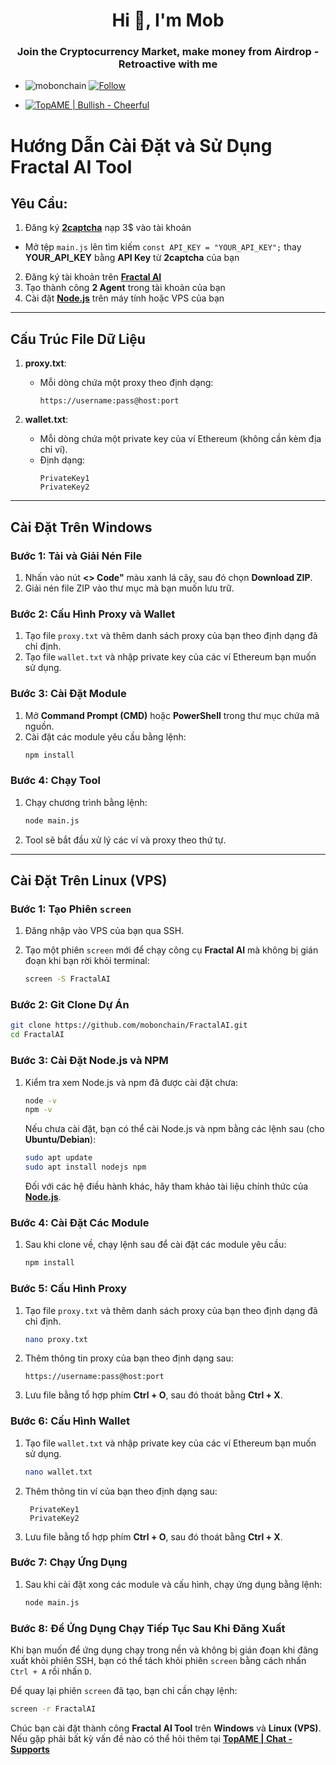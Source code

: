  <h1 align="center">Hi 👋, I'm Mob</h1>
<h3 align="center">Join the Cryptocurrency Market, make money from Airdrop - Retroactive with me</h3>

- <p align="left"> <img src="https://komarev.com/ghpvc/?username=mobonchain&label=Profile%20views&color=0e75b6&style=flat" alt="mobonchain" /> <a href="https://github.com/mobonchain"> <img src="https://img.shields.io/github/followers/mobonchain?label=Follow&style=social" alt="Follow" /> </a> </p>

- [![TopAME | Bullish - Cheerful](https://img.shields.io/badge/TopAME%20|%20Bullish-Cheerful-blue?logo=telegram&style=flat)](https://t.me/xTopAME)

# Hướng Dẫn Cài Đặt và Sử Dụng **Fractal AI Tool**

## Yêu Cầu:
1. Đăng ký **[2captcha](https://2captcha.com/)** nạp 3$ vào tài khoản
- Mở tệp `main.js` lên tìm kiếm `const API_KEY = "YOUR_API_KEY";` thay **YOUR_API_KEY** bằng **API Key** từ **2captcha** của bạn
2. Đăng ký tài khoản trên **[Fractal AI](https://dapp.fractionai.xyz/?referral=DA0D6A15)**
3. Tạo thành công **2 Agent** trong tài khoản của bạn
4. Cài đặt **[Node.js](https://nodejs.org/en)** trên máy tính hoặc VPS của bạn

---

## Cấu Trúc File Dữ Liệu

1. **proxy.txt**:
   - Mỗi dòng chứa một proxy theo định dạng:
     ```
     https://username:pass@host:port
     ```

2. **wallet.txt**:
   - Mỗi dòng chứa một private key của ví Ethereum (không cần kèm địa chỉ ví).
   - Định dạng:
     ```
     PrivateKey1
     PrivateKey2
     ```

---

## Cài Đặt Trên Windows

### Bước 1: Tải và Giải Nén File

1. Nhấn vào nút **<> Code"** màu xanh lá cây, sau đó chọn **Download ZIP**.
2. Giải nén file ZIP vào thư mục mà bạn muốn lưu trữ.

### Bước 2: Cấu Hình Proxy và Wallet

1. Tạo file `proxy.txt` và thêm danh sách proxy của bạn theo định dạng đã chỉ định.
2. Tạo file `wallet.txt` và nhập private key của các ví Ethereum bạn muốn sử dụng.

### Bước 3: Cài Đặt Module

1. Mở **Command Prompt (CMD)** hoặc **PowerShell** trong thư mục chứa mã nguồn.
2. Cài đặt các module yêu cầu bằng lệnh:
   ```bash
   npm install
   ```

### Bước 4: Chạy Tool

1. Chạy chương trình bằng lệnh:
   ```bash
   node main.js
   ```
2. Tool sẽ bắt đầu xử lý các ví và proxy theo thứ tự.

---

## Cài Đặt Trên Linux (VPS)

### Bước 1: Tạo Phiên `screen`

1. Đăng nhập vào VPS của bạn qua SSH.

2. Tạo một phiên `screen` mới để chạy công cụ **Fractal AI** mà không bị gián đoạn khi bạn rời khỏi terminal:

   ```bash
   screen -S FractalAI
   ```

### Bước 2: Git Clone Dự Án

   ```bash
   git clone https://github.com/mobonchain/FractalAI.git
   cd FractalAI
   ```

### Bước 3: Cài Đặt Node.js và NPM

1. Kiểm tra xem Node.js và npm đã được cài đặt chưa:

   ```bash
   node -v
   npm -v
   ```

   Nếu chưa cài đặt, bạn có thể cài Node.js và npm bằng các lệnh sau (cho **Ubuntu/Debian**):

   ```bash
   sudo apt update
   sudo apt install nodejs npm
   ```

   Đối với các hệ điều hành khác, hãy tham khảo tài liệu chính thức của **[Node.js](https://nodejs.org/en/)**.

### Bước 4: Cài Đặt Các Module

1. Sau khi clone về, chạy lệnh sau để cài đặt các module yêu cầu:

   ```bash
   npm install
   ```

### Bước 5: Cấu Hình Proxy

1. Tạo file `proxy.txt` và thêm danh sách proxy của bạn theo định dạng đã chỉ định.

   ```bash
   nano proxy.txt
   ```
2. Thêm thông tin proxy của bạn theo định dạng sau:
   ```
   https://username:pass@host:port
   ```
3. Lưu file bằng tổ hợp phím **Ctrl + O**, sau đó thoát bằng **Ctrl + X**.

### Bước 6: Cấu Hình Wallet

1. Tạo file `wallet.txt` và nhập private key của các ví Ethereum bạn muốn sử dụng.

   ```bash
   nano wallet.txt
   ```
2. Thêm thông tin ví của bạn theo định dạng sau:
    ```
     PrivateKey1
     PrivateKey2
     ```
3. Lưu file bằng tổ hợp phím **Ctrl + O**, sau đó thoát bằng **Ctrl + X**.

### Bước 7: Chạy Ứng Dụng

1. Sau khi cài đặt xong các module và cấu hình, chạy ứng dụng bằng lệnh:

   ```bash
   node main.js
   ```

### Bước 8: Để Ứng Dụng Chạy Tiếp Tục Sau Khi Đăng Xuất

Khi bạn muốn để ứng dụng chạy trong nền và không bị gián đoạn khi đăng xuất khỏi phiên SSH, bạn có thể tách khỏi phiên `screen` bằng cách nhấn `Ctrl + A` rồi nhấn `D`.

Để quay lại phiên `screen` đã tạo, bạn chỉ cần chạy lệnh:

```bash
screen -r FractalAI
```

Chúc bạn cài đặt thành công **Fractal AI Tool** trên **Windows** và **Linux (VPS)**. Nếu gặp phải bất kỳ vấn đề nào có thể hỏi thêm tại **[TopAME | Chat - Supports](https://t.me/yTopAME)**
